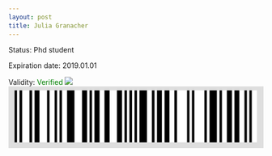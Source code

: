 ```yaml
---
layout: post
title: Julia Granacher
---
```


Status: Phd student

Expiration date: 2019.01.01

Validity: <font color="green"> Verified</font> 
![](/members/img/Julia_Granacher.png)
![](/members/img/bar.png)
